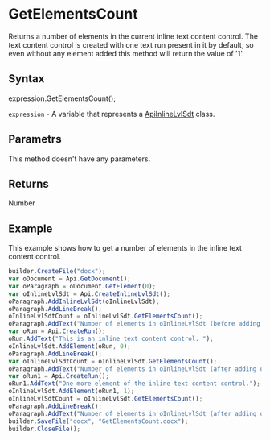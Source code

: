 # GetElementsCount

Returns a number of elements in the current inline text content control. The text content control is created with one text run present in it by default, so even without any element added this method will return the value of '1'.

## Syntax

expression.GetElementsCount();

`expression` - A variable that represents a [ApiInlineLvlSdt](../ApiInlineLvlSdt.md) class.

## Parametrs

This method doesn't have any parameters.

## Returns

Number

## Example

This example shows how to get a number of elements in the inline text content control.

```javascript
builder.CreateFile("docx");
var oDocument = Api.GetDocument();
var oParagraph = oDocument.GetElement(0);
var oInlineLvlSdt = Api.CreateInlineLvlSdt();
oParagraph.AddInlineLvlSdt(oInlineLvlSdt);
oParagraph.AddLineBreak();
oInlineLvlSdtCount = oInlineLvlSdt.GetElementsCount();
oParagraph.AddText("Number of elements in oInlineLvlSdt (before adding anything) = " + oInlineLvlSdtCount);
var oRun = Api.CreateRun();
oRun.AddText("This is an inline text content control. ");
oInlineLvlSdt.AddElement(oRun, 0);
oParagraph.AddLineBreak();
var oInlineLvlSdtCount = oInlineLvlSdt.GetElementsCount();
oParagraph.AddText("Number of elements in oInlineLvlSdt (after adding one element) = " + oInlineLvlSdtCount);
var oRun1 = Api.CreateRun();
oRun1.AddText("One more element of the inline text content control.");
oInlineLvlSdt.AddElement(oRun1, 1);
oInlineLvlSdtCount = oInlineLvlSdt.GetElementsCount();
oParagraph.AddLineBreak();
oParagraph.AddText("Number of elements in oInlineLvlSdt (after adding one more element) = " + oInlineLvlSdtCount);
builder.SaveFile("docx", "GetElementsCount.docx");
builder.CloseFile();
```